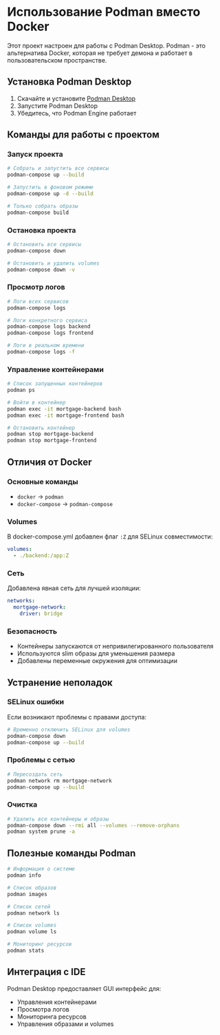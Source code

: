 # Использование Podman вместо Docker

Этот проект настроен для работы с Podman Desktop. Podman - это альтернатива Docker, которая не требует демона и работает в пользовательском пространстве.

## Установка Podman Desktop

1. Скачайте и установите [Podman Desktop](https://podman-desktop.io/)
2. Запустите Podman Desktop
3. Убедитесь, что Podman Engine работает

## Команды для работы с проектом

### Запуск проекта
```bash
# Собрать и запустить все сервисы
podman-compose up --build

# Запустить в фоновом режиме
podman-compose up -d --build

# Только собрать образы
podman-compose build
```

### Остановка проекта
```bash
# Остановить все сервисы
podman-compose down

# Остановить и удалить volumes
podman-compose down -v
```

### Просмотр логов
```bash
# Логи всех сервисов
podman-compose logs

# Логи конкретного сервиса
podman-compose logs backend
podman-compose logs frontend

# Логи в реальном времени
podman-compose logs -f
```

### Управление контейнерами
```bash
# Список запущенных контейнеров
podman ps

# Войти в контейнер
podman exec -it mortgage-backend bash
podman exec -it mortgage-frontend bash

# Остановить контейнер
podman stop mortgage-backend
podman stop mortgage-frontend
```

## Отличия от Docker

### Основные команды
- `docker` → `podman`
- `docker-compose` → `podman-compose`

### Volumes
В docker-compose.yml добавлен флаг `:Z` для SELinux совместимости:
```yaml
volumes:
  - ./backend:/app:Z
```

### Сеть
Добавлена явная сеть для лучшей изоляции:
```yaml
networks:
  mortgage-network:
    driver: bridge
```

### Безопасность
- Контейнеры запускаются от непривилегированного пользователя
- Используются slim образы для уменьшения размера
- Добавлены переменные окружения для оптимизации

## Устранение неполадок

### SELinux ошибки
Если возникают проблемы с правами доступа:
```bash
# Временно отключить SELinux для volumes
podman-compose down
podman-compose up --build
```

### Проблемы с сетью
```bash
# Пересоздать сеть
podman network rm mortgage-network
podman-compose up --build
```

### Очистка
```bash
# Удалить все контейнеры и образы
podman-compose down --rmi all --volumes --remove-orphans
podman system prune -a
```

## Полезные команды Podman

```bash
# Информация о системе
podman info

# Список образов
podman images

# Список сетей
podman network ls

# Список volumes
podman volume ls

# Мониторинг ресурсов
podman stats
```

## Интеграция с IDE

Podman Desktop предоставляет GUI интерфейс для:
- Управления контейнерами
- Просмотра логов
- Мониторинга ресурсов
- Управления образами и volumes 